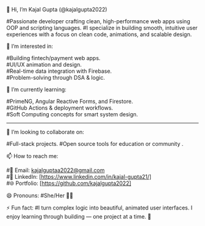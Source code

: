 👋 Hi, I’m Kajal Gupta (@kajalgupta2022)

 #Passionate developer crafting clean, high-performance web apps using OOP and scripting languages. 
 #I specialize in building smooth, intuitive user experiences with a focus on clean code, animations, and scalable design.
  
👀 I’m interested in:

#Building fintech/payment web apps.   
#UI/UX animation and design.   
#Real-time data integration with Firebase.   
#Problem-solving through DSA & logic.   



🌱 I’m currently learning:

#PrimeNG, Angular Reactive Forms, and Firestore.  
#GitHub Actions & deployment workflows.  
#Soft Computing concepts for smart system design.  

---

 💞️ I’m looking to collaborate on: 
 
#Full-stack projects. 
#Open source tools for education or community .  

📫 How to reach me:

#📧 Email: kajalguptaa2022@gmail.com  
#💼 LinkedIn: [https://www.linkedin.com/in/kajal-gupta21/]  
#🌐 Portfolio: [https://github.com/kajalgupta2022]

 😄 Pronouns:
#She/Her 👩‍💻

 ⚡ Fun fact:
#I turn complex logic into beautiful, animated user interfaces. I enjoy learning through building — one project at a time. 🚀

